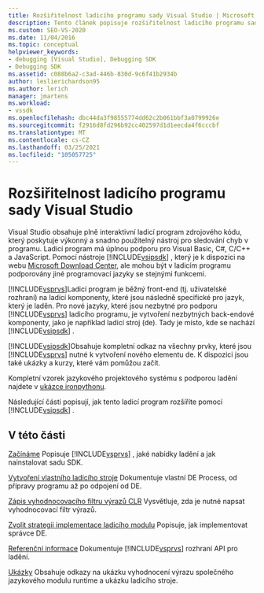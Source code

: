 ```yaml
---
title: Rozšiřitelnost ladicího programu sady Visual Studio | Microsoft Docs
description: Tento článek popisuje rozšiřitelnost ladicího programu sady Visual Studio a obsahuje odkazy na články o ladění sady Visual Studio.
ms.custom: SEO-VS-2020
ms.date: 11/04/2016
ms.topic: conceptual
helpviewer_keywords:
- debugging [Visual Studio], Debugging SDK
- Debugging SDK
ms.assetid: c088b6a2-c3ad-446b-830d-9c6f41b2934b
author: leslierichardson95
ms.author: lerich
manager: jmartens
ms.workload:
- vssdk
ms.openlocfilehash: dbc44da3f98555774dd62c2b061bbf3a0799926e
ms.sourcegitcommit: f2916d8fd296b92cc402597d1d1eecda4f6cccbf
ms.translationtype: MT
ms.contentlocale: cs-CZ
ms.lasthandoff: 03/25/2021
ms.locfileid: "105057725"
---
```

# <a name="visual-studio-debugger-extensibility"></a>Rozšiřitelnost ladicího programu sady Visual Studio
Visual Studio obsahuje plně interaktivní ladicí program zdrojového kódu, který poskytuje výkonný a snadno použitelný nástroj pro sledování chyb v programu. Ladicí program má úplnou podporu pro Visual Basic, C#, C/C++ a JavaScript. Pomocí nástroje [!INCLUDE[vsipsdk](../../extensibility/includes/vsipsdk_md.md)] , který je k dispozici na webu [Microsoft Download Center](https://www.microsoft.com/download/details.aspx?id=21835), ale mohou být v ladicím programu podporovány jiné programovací jazyky se stejnými funkcemi.

 [!INCLUDE[vsprvs](../../code-quality/includes/vsprvs_md.md)]Ladicí program je běžný front-end (tj. uživatelské rozhraní) na ladicí komponenty, které jsou následně specifické pro jazyk, který je laděn. Pro nové jazyky, které jsou nezbytné pro podporu [!INCLUDE[vsprvs](../../code-quality/includes/vsprvs_md.md)] ladicího programu, je vytvoření nezbytných back-endové komponenty, jako je například ladicí stroj (de). Tady je místo, kde se nachází [!INCLUDE[vsipsdk](../../extensibility/includes/vsipsdk_md.md)] .

 [!INCLUDE[vsipsdk](../../extensibility/includes/vsipsdk_md.md)]Obsahuje kompletní odkaz na všechny prvky, které jsou [!INCLUDE[vsprvs](../../code-quality/includes/vsprvs_md.md)] nutné k vytvoření nového elementu de. K dispozici jsou také ukázky a kurzy, které vám pomůžou začít.

 Kompletní vzorek jazykového projektového systému s podporou ladění najdete v [ukázce ironpythonu](https://www.microsoft.com/download/details.aspx?id=55984).

 Následující části popisují, jak tento ladicí program rozšíříte pomocí [!INCLUDE[vsipsdk](../../extensibility/includes/vsipsdk_md.md)] .

## <a name="in-this-section"></a>V této části
 [Začínáme](../../extensibility/debugger/getting-started-with-debugger-extensibility.md) Popisuje [!INCLUDE[vsprvs](../../code-quality/includes/vsprvs_md.md)] , jaké nabídky ladění a jak nainstalovat sadu SDK.

 [Vytvoření vlastního ladicího stroje](../../extensibility/debugger/creating-a-custom-debug-engine.md) Dokumentuje vlastní DE Process, od přípravy programu až po odpojení od DE.

 [Zápis vyhodnocovacího filtru výrazů CLR](../../extensibility/debugger/writing-a-common-language-runtime-expression-evaluator.md) Vysvětluje, zda je nutné napsat vyhodnocovací filtr výrazů.

 [Zvolit strategii implementace ladicího modulu](../../extensibility/debugger/choosing-a-debug-engine-implementation-strategy.md) Popisuje, jak implementovat správce DE.

 [Referenční informace](../../extensibility/debugger/reference/reference-visual-studio-debugging-apis.md) Dokumentuje [!INCLUDE[vsprvs](../../code-quality/includes/vsprvs_md.md)] rozhraní API pro ladění.

 [Ukázky](../../extensibility/debugger/visual-studio-debugging-samples.md) Obsahuje odkazy na ukázku vyhodnocení výrazu společného jazykového modulu runtime a ukázku ladicího stroje.
